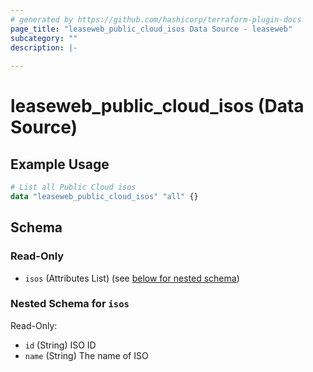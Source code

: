 ```yaml
---
# generated by https://github.com/hashicorp/terraform-plugin-docs
page_title: "leaseweb_public_cloud_isos Data Source - leaseweb"
subcategory: ""
description: |-
  
---
```


# leaseweb_public_cloud_isos (Data Source)



## Example Usage

```terraform
# List all Public Cloud isos
data "leaseweb_public_cloud_isos" "all" {}
```

<!-- schema generated by tfplugindocs -->
## Schema

### Read-Only

- `isos` (Attributes List) (see [below for nested schema](#nestedatt--isos))

<a id="nestedatt--isos"></a>
### Nested Schema for `isos`

Read-Only:

- `id` (String) ISO ID
- `name` (String) The name of ISO
